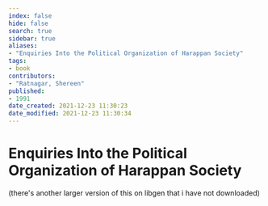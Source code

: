```yaml
---
index: false
hide: false
search: true
sidebar: true
aliases:
- "Enquiries Into the Political Organization of Harappan Society"
tags:
- book
contributors:
- "Ratnagar, Shereen"
published:
- 1991
date_created: 2021-12-23 11:30:23
date_modified: 2021-12-23 11:30:34
---
```


# Enquiries Into the Political Organization of Harappan Society

<!-- ![](Shereen%20Ratnagar%20-%20Enquiries%20Into%20the%20Political%20Organization%20of%20Harappan%20Society-Ravish%20Publishers.pdf) -->

(there's another larger version of this on libgen that i have not downloaded)
